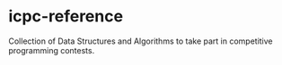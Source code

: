 # icpc-reference

Collection of Data Structures and Algorithms to take part in competitive programming contests.
